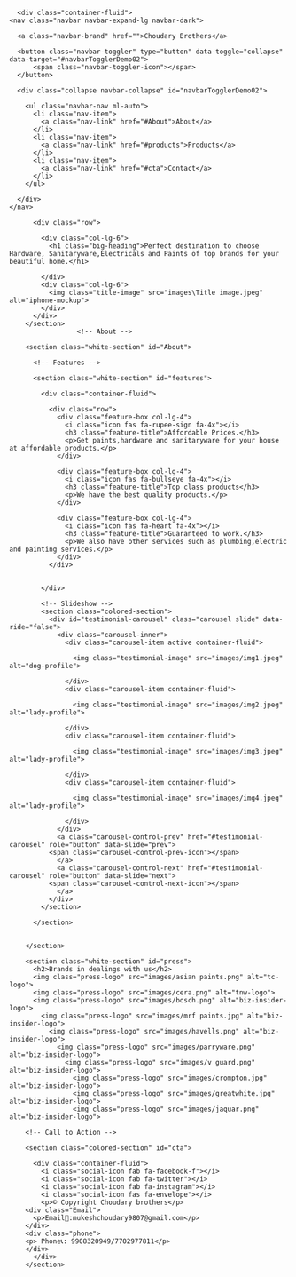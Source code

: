 <!DOCTYPE html>
<html lang="en" dir="ltr">
  <head>
    <meta charset="utf-8">
    <title>Choudary Brothers</title>
<link href="https://fonts.googleapis.com/css?family=Montserrat|Ubuntu" rel="stylesheet">
<link rel="stylesheet" href="https://maxcdn.bootstrapcdn.com/bootstrap/4.0.0/css/bootstrap.min.css" integrity="sha384-Gn5384xqQ1aoWXA+058RXPxPg6fy4IWvTNh0E263XmFcJlSAwiGgFAW/dAiS6JXm" crossorigin="anonymous">
<link rel="stylesheet" href="css/styles.css">
<script defer src="https://use.fontawesome.com/releases/v5.0.7/js/all.js"></script>
    <script src="https://code.jquery.com/jquery-3.2.1.slim.min.js" integrity="sha384-KJ3o2DKtIkvYIK3UENzmM7KCkRr/rE9/Qpg6aAZGJwFDMVNA/GpGFF93hXpG5KkN" crossorigin="anonymous"></script>
    <script src="https://cdnjs.cloudflare.com/ajax/libs/popper.js/1.12.9/umd/popper.min.js" integrity="sha384-ApNbgh9B+Y1QKtv3Rn7W3mgPxhU9K/ScQsAP7hUibX39j7fakFPskvXusvfa0b4Q" crossorigin="anonymous"></script>
    <script src="https://maxcdn.bootstrapcdn.com/bootstrap/4.0.0/js/bootstrap.min.js" integrity="sha384-JZR6Spejh4U02d8jOt6vLEHfe/JQGiRRSQQxSfFWpi1MquVdAyjUar5+76PVCmYl" crossorigin="anonymous"></script>
  <body>
    <section class="colored-section" id="title">

      <div class="container-fluid">
    <nav class="navbar navbar-expand-lg navbar-dark">

      <a class="navbar-brand" href="">Choudary Brothers</a>

      <button class="navbar-toggler" type="button" data-toggle="collapse" data-target="#navbarTogglerDemo02">
          <span class="navbar-toggler-icon"></span>
      </button>

      <div class="collapse navbar-collapse" id="navbarTogglerDemo02">

        <ul class="navbar-nav ml-auto">
          <li class="nav-item">
            <a class="nav-link" href="#About">About</a>
          </li>
          <li class="nav-item">
            <a class="nav-link" href="#products">Products</a>
          </li>
          <li class="nav-item">
            <a class="nav-link" href="#cta">Contact</a>
          </li>
        </ul>

      </div>
    </nav>

          <div class="row">

            <div class="col-lg-6">
              <h1 class="big-heading">Perfect destination to choose Hardware, Sanitaryware,Electricals and Paints of top brands for your beautiful home.</h1>

            </div>
            <div class="col-lg-6">
              <img class="title-image" src="images\Title image.jpeg" alt="iphone-mockup">
            </div>
          </div>
        </section>
                     <!-- About -->

        <section class="white-section" id="About">

          <!-- Features -->

          <section class="white-section" id="features">

            <div class="container-fluid">

              <div class="row">
                <div class="feature-box col-lg-4">
                  <i class="icon fas fa-rupee-sign fa-4x"></i>
                  <h3 class="feature-title">Affordable Prices.</h3>
                  <p>Get paints,hardware and sanitaryware for your house at affordable products.</p>
                </div>

                <div class="feature-box col-lg-4">
                  <i class="icon fas fa-bullseye fa-4x"></i>
                  <h3 class="feature-title">Top class products</h3>
                  <p>We have the best quality products.</p>
                </div>

                <div class="feature-box col-lg-4">
                  <i class="icon fas fa-heart fa-4x"></i>
                  <h3 class="feature-title">Guaranteed to work.</h3>
                  <p>We also have other services such as plumbing,electric and painting services.</p>
                </div>
              </div>


            </div>

            <!-- Slideshow -->
            <section class="colored-section">
              <div id="testimonial-carousel" class="carousel slide" data-ride="false">
                <div class="carousel-inner">
                  <div class="carousel-item active container-fluid">

                    <img class="testimonial-image" src="images/img1.jpeg" alt="dog-profile">

                  </div>
                  <div class="carousel-item container-fluid">

                    <img class="testimonial-image" src="images/img2.jpeg" alt="lady-profile">

                  </div>
                  <div class="carousel-item container-fluid">

                    <img class="testimonial-image" src="images/img3.jpeg" alt="lady-profile">

                  </div>
                  <div class="carousel-item container-fluid">

                    <img class="testimonial-image" src="images/img4.jpeg" alt="lady-profile">

                  </div>
                </div>
                <a class="carousel-control-prev" href="#testimonial-carousel" role="button" data-slide="prev">
              <span class="carousel-control-prev-icon"></span>
                </a>
                <a class="carousel-control-next" href="#testimonial-carousel" role="button" data-slide="next">
              <span class="carousel-control-next-icon"></span>
                </a>
              </div>
            </section>

          </section>


        </section>

        <section class="white-section" id="press">
          <h2>Brands in dealings with us</h2>
          <img class="press-logo" src="images/asian paints.png" alt="tc-logo">
          <img class="press-logo" src="images/cera.png" alt="tnw-logo">
          <img class="press-logo" src="images/bosch.png" alt="biz-insider-logo">
            <img class="press-logo" src="images/mrf paints.jpg" alt="biz-insider-logo">
              <img class="press-logo" src="images/havells.png" alt="biz-insider-logo">
                <img class="press-logo" src="images/parryware.png" alt="biz-insider-logo">
                  <img class="press-logo" src="images/v guard.png" alt="biz-insider-logo">
                    <img class="press-logo" src="images/crompton.jpg" alt="biz-insider-logo">
                    <img class="press-logo" src="images/greatwhite.jpg" alt="biz-insider-logo">
                    <img class="press-logo" src="images/jaquar.png" alt="biz-insider-logo">
</section>


        <!-- Call to Action -->

        <section class="colored-section" id="cta">

          <div class="container-fluid">
            <i class="social-icon fab fa-facebook-f"></i>
            <i class="social-icon fab fa-twitter"></i>
            <i class="social-icon fab fa-instagram"></i>
            <i class="social-icon fas fa-envelope"></i>
            <p>© Copyright Choudary brothers</p>
        <div class="Email">
          <p>Email📧:mukeshchoudary9807@gmail.com</p>
        </div>
        <div class="phone">
        <p> Phone📞: 9908320949/7702977811</p>
        </div>
          </div>
        </section>


  </body>
</html>
